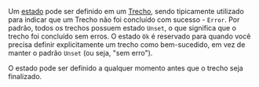 Um [estado](/docs/concepts/signals/traces/#span-status) pode ser definido em um
[Trecho](/docs/concepts/signals/traces/#spans), sendo tipicamente utilizado para
indicar que um Trecho não foi concluído com sucesso - `Error`. Por padrão, todos
os trechos possuem estado `Unset`, o que significa que o trecho foi concluído
sem erros. O estado `Ok` é reservado para quando você precisa definir
explicitamente um trecho como bem-sucedido, em vez de manter o padrão `Unset`
(ou seja, "sem erro").

O estado pode ser definido a qualquer momento antes que o trecho seja
finalizado.

